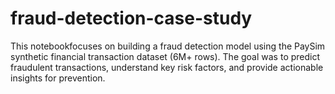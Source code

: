 # fraud-detection-case-study
This notebookfocuses on building a fraud detection model using the PaySim synthetic financial transaction dataset (6M+ rows). The goal was to predict fraudulent transactions, understand key risk factors, and provide actionable insights for prevention.
